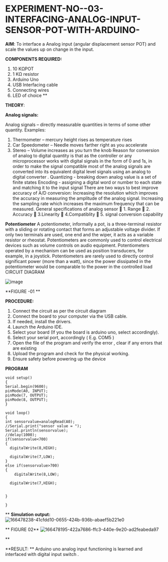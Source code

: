 # EXPERIMENT-NO--03-INTERFACING-ANALOG-INPUT-SENSOR-POT-WITH-ARDUINO-




**AIM**:  To interface a Analog  input (angular displacement sensor POT) and scale the values up on change in the input.


**COMPONENTS REQUIRED:**
1.	10 KΩPOT
2.	1 KΩ resistor 
3.	Arduino Uno 
4.	USB Interfacing cable 
5.	Connecting wires 
6.	LED of choice 
**


**THEORY**: 

**Analog signals:**

Analog signals – directly measurable quantities in terms of some other quantity.
Examples:
1. Thermometer – mercury height rises as temperature rises
2. Car Speedometer – Needle moves farther right as you accelerate
3. Stereo – Volume increases as you turn the knob
Reason for conversion of analog to digital quantity is that as the controller or any microprocessor works with digital signals in the form of 0 and 1s, in order to make the signal compatible  most of the analog signals are converted into its equivalent digital level signals using an analog to digital converter .
Quantizing - breaking down analog value is a set of finite states
Encoding - assigning a digital word or number to each state and matching it to the input signal
 There are two ways to best improve accuracy of A/D conversion:
Increasing the resolution which improves the accuracy in measuring the amplitude of the analog signal.
Increasing the sampling rate which increases the maximum frequency that can be measured.
General specifications of analog sensor
	1. Range
	2. Accuracy
	3.Linearity
	4.Compatiblity
	5. signal conversion capability

**Potentiometer**
A potentiometer, informally a pot, is a three-terminal resistor with a sliding or rotating contact that forms an adjustable voltage divider. If only two terminals are used, one end and the wiper, it acts as a variable resistor or rheostat.
Potentiometers are commonly used to control electrical devices such as volume controls on audio equipment. Potentiometers operated by a mechanism can be used as position transducers, for example, in a joystick. Potentiometers are rarely used to directly control significant power (more than a watt), since the power dissipated in the potentiometer would be comparable to the power in the controlled load
CIRCUIT DIAGRAM





![image](https://user-images.githubusercontent.com/36288975/163530788-eec3cdc3-95e8-4d2d-8349-6d0ea4c9439c.png)

**FIGURE -01
**

**PROCEDURE:**

1.	Connect the circuit as per the circuit diagram 
2.	Connect the board to your computer via the USB cable.
3.	If needed, install the drivers.
4.	Launch the Arduino IDE.
5.	Select your board (If you the board is arduino uno, select accordingly).
6.	Select your serial port, accordingly ( E.g. COM5 )
7.	Open the file of the program  and verify the error , clear if any errors that are existing 
8.	Upload the program and check for the physical working. 
9.	Ensure safety before powering up the device 



**PROGRAM** 
 ```
 void setup()
{
 Serial.begin(9600);
 pinMode(A0, INPUT);
 pinMode(7, OUTPUT);
 pinMode(8, OUTPUT);
}

void loop()
{
 int sensorvalue=analogRead(A0);
 //Serial.print("sensor value = ");
 Serial.println(sensorvalue);
 //delay(1000);
 if(sensorvalue<700)
 {
   digitalWrite(8,HIGH);
   
   digitalWrite(7,LOW);
 }
 else if(sensorvalue>700)
 {
     digitalWrite(8,LOW);
   
   digitalWrite(7,HIGH);
 
   
 }
 
}
 ```







**
**Simulation output:** 
![166478238-41cfdd10-0655-424b-936b-abaef5b221e0](https://user-images.githubusercontent.com/75234790/167696585-f6cebef5-ec83-45b6-bce0-7b13286a4280.png)


** FIGURE 02**
![166478195-422a7686-ffc3-440e-9e20-ad2feabeda97](https://user-images.githubusercontent.com/75234790/167696624-ef649097-4455-4758-8ea8-4d8674801f17.png)

**










**RESULT: ** Arduino uno analog input functioning is learned and interfaced with digital input switch .
